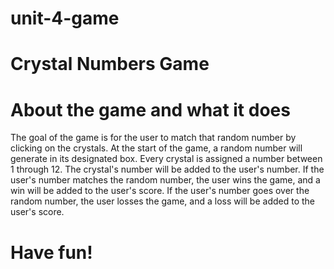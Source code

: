 # unit-4-game

# Crystal Numbers Game

# About the game and what it does

The goal of the game is for the user to match that random number by clicking on the crystals. At the start of the game, a random number will generate in its designated box. Every crystal is assigned a number between 1 through 12. The crystal's number will be added to the user's number. If the user's number matches the random number, the user wins the game, and a win will be added to the user's score. If the user's number goes over the random number, the user losses the game, and a loss will be added to the user's score. 

# Have fun!
